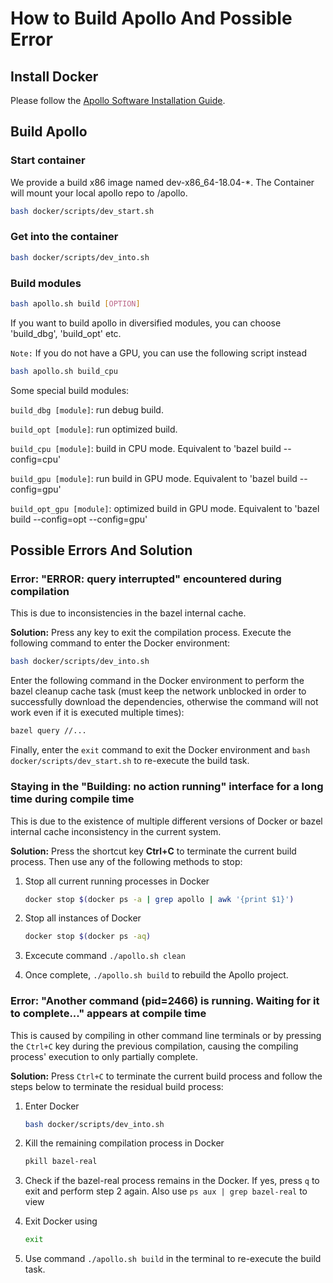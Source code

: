 # How to Build Apollo And Possible Error

## Install Docker

Please follow the
[Apollo Software Installation Guide](https://github.com/ApolloAuto/apollo/blob/master/docs/quickstart/apollo_software_installation_guide.md#Set-up-the-Docker-environment).

## Build Apollo

### Start container

We provide a build x86 image named dev-x86_64-18.04-\*. The Container will mount
your local apollo repo to /apollo.

```bash
bash docker/scripts/dev_start.sh
```

### Get into the container

```bash
bash docker/scripts/dev_into.sh
```

### Build modules

```bash
bash apollo.sh build [OPTION]
```

If you want to build apollo in diversified modules, you can choose 'build_dbg',
'build_opt' etc.

`Note:` If you do not have a GPU, you can use the following script instead

```bash
bash apollo.sh build_cpu
```

Some special build modules:

`build_dbg [module]`: run debug build.

`build_opt [module]`: run optimized build.

`build_cpu [module]`: build in CPU mode. Equivalent to 'bazel build
--config=cpu'

`build_gpu [module]`: run build in GPU mode. Equivalent to 'bazel build
--config=gpu'

`build_opt_gpu [module]`: optimized build in GPU mode. Equivalent to 'bazel
build --config=opt --config=gpu'

## Possible Errors And Solution

### Error: "ERROR: query interrupted" encountered during compilation

This is due to inconsistencies in the bazel internal cache.

**Solution:** Press any key to exit the compilation process. Execute the
following command to enter the Docker environment:

```bash
bash docker/scripts/dev_into.sh
```

Enter the following command in the Docker environment to perform the bazel
cleanup cache task (must keep the network unblocked in order to successfully
download the dependencies, otherwise the command will not work even if it is
executed multiple times):

```bash
bazel query //...
```

Finally, enter the `exit` command to exit the Docker environment and
`bash docker/scripts/dev_start.sh` to re-execute the build task.

### Staying in the "Building: no action running" interface for a long time during compile time

This is due to the existence of multiple different versions of Docker or bazel
internal cache inconsistency in the current system.

**Solution:** Press the shortcut key **Ctrl+C** to terminate the current build
process. Then use any of the following methods to stop:

1. Stop all current running processes in Docker

   ```bash
   docker stop $(docker ps -a | grep apollo | awk '{print $1}')
   ```

2. Stop all instances of Docker

   ```bash
   docker stop $(docker ps -aq)
   ```

3. Excecute command `./apollo.sh clean`
4. Once complete, `./apollo.sh build` to rebuild the Apollo project.

### Error: "Another command (pid=2466) is running. Waiting for it to complete..." appears at compile time

This is caused by compiling in other command line terminals or by pressing the
`Ctrl+C` key during the previous compilation, causing the compiling process'
execution to only partially complete.

**Solution:** Press `Ctrl+C` to terminate the current build process and follow
the steps below to terminate the residual build process:

1. Enter Docker

   ```bash
   bash docker/scripts/dev_into.sh
   ```

2. Kill the remaining compilation process in Docker

   ```bash
   pkill bazel-real
   ```

3. Check if the bazel-real process remains in the Docker. If yes, press `q` to
   exit and perform step 2 again. Also use `ps aux | grep bazel-real` to view
4. Exit Docker using

   ```bash
   exit
   ```

5. Use command `./apollo.sh build` in the terminal to re-execute the build task.
